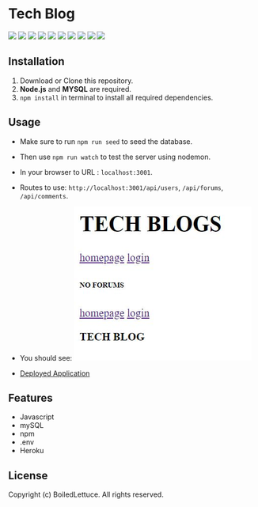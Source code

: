 # Tech Blog
<img src="https://img.shields.io/github/repo-size/BoiledLettuce/Tech-Blog" />
<img src="https://img.shields.io/github/languages/top/BoiledLettuce/Tech-Blog"  />
<img src="https://img.shields.io/github/issues/BoiledLettuce/Tech-Blog" />
<img src="https://img.shields.io/github/last-commit/BoiledLettuce/Tech-Blog" >
<!-- <a href="https://github.com/BoiledLettuce"><img src="https://img.shields.io/github/followers/BoiledLettuce?style=social" target="_blank" /></a>
<a href="https://twitter.com/DonaldTrump"> -->
<!-- <img alt="Twitter: DonaldTrump" src="https://img.shields.io/twitter/follow/DonaldTrump.svg?style=social" target="_blank" /> -->
<img src="https://img.shields.io/badge/javascript-yellow" />
<img src="https://img.shields.io/badge/express-orange" />
<img src="https://img.shields.io/badge/sequelize-blue"  />
<img src="https://img.shields.io/badge/handlebars-red"  />
<img src="https://img.shields.io/badge/mySQL-blue"  />
<img src="https://img.shields.io/badge/dotenv-green" />

## Installation

1. Download or Clone this repository.
2. **Node.js** and **MYSQL** are required.
3. `npm install` in terminal to install all required dependencies.

## Usage

* Make sure to run `npm run seed` to seed the database.
* Then use `npm run watch` to test the server using nodemon.
* In your browser to URL : `localhost:3001`.
* Routes to use: `http://localhost:3001/api/users`, `/api/forums`, `/api/comments`.
* You should see: 
![Preview Image](./Assets/Preview.JPG)

* [Deployed Application]('')

## Features

* Javascript
* mySQL
* npm
* .env
* Heroku

## License

Copyright (c) BoiledLettuce. All rights reserved.